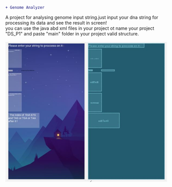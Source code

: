 ```diff
+ Genome Analyzer
``` 
A project for analysing genome input string.just input your dna string for processing its data and see the result in screen!</br>
you can use the java abd xml files in your project ot name your project "DS_P1" and paste "main" folder in your project valid structure.</br></br>
![](scheme1.JPG)
